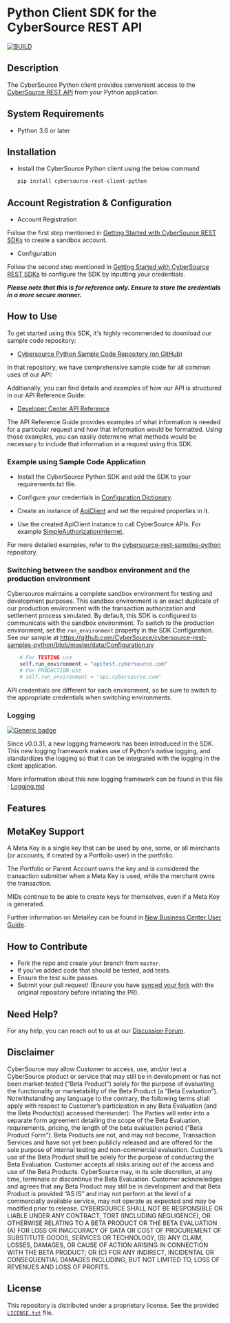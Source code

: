 
# Python Client SDK for the CyberSource REST API

[![BUILD](https://github.com/CyberSource/cybersource-rest-client-python/actions/workflows/python-workflow.yml/badge.svg?branch=adding-workflows)](https://github.com/CyberSource/cybersource-rest-client-python/actions/workflows/python-workflow.yml)

## Description

The CyberSource Python client provides convenient access to the [CyberSource REST API](https://developer.cybersource.com/api/reference/api-reference.html) from your Python application.

## System Requirements

* Python 3.6 or later

## Installation

* Install the CyberSource Python client using the below command

    ```bash
    pip install cybersource-rest-client-python
    ```

## Account Registration & Configuration

* Account Registration

Follow the first step mentioned in [Getting Started with CyberSource REST SDKs](https://developer.cybersource.com/hello-world/rest-api-sdks.html#gettingstarted) to create a sandbox account.

* Configuration

Follow the second step mentioned in [Getting Started with CyberSource REST SDKs](https://developer.cybersource.com/hello-world/rest-api-sdks.html#gettingstarted) to configure the SDK by inputting your credentials.

***Please note that this is for reference only. Ensure to store the credentials in a more secure manner.***

## How to Use

To get started using this SDK, it's highly recommended to download our sample code repository:

* [Cybersource Python Sample Code Repository (on GitHub)](https://github.com/CyberSource/cybersource-rest-samples-python)

In that repository, we have comprehensive sample code for all common uses of our API:

Additionally, you can find details and examples of how our API is structured in our API Reference Guide:

* [Developer Center API Reference](https://developer.cybersource.com/api/reference/api-reference.html)

The API Reference Guide provides examples of what information is needed for a particular request and how that information would be formatted. Using those examples, you can easily determine what methods would be necessary to include that information in a request using this SDK.

### Example using Sample Code Application

* Install the CyberSource Python SDK and add the SDK to your requirements.txt file.

* Configure your credentials in [Configuration Dictionary](https://github.com/CyberSource/cybersource-rest-samples-python/blob/master/data/Configuration.py#L5C5-L52C98).

* Create an instance of [ApiClient](https://github.com/CyberSource/cybersource-rest-samples-python/blob/c73bf7ae4a4826e4a6b652067cf38eb4affe765c/samples/Payments/Payments/simple-authorizationinternet.py#L94C50) and set the required properties in it.

* Use the created ApiClient instance to call CyberSource APIs. For example [SimpleAuthorizationInternet](https://github.com/CyberSource/cybersource-rest-samples-python/blob/c73bf7ae4a4826e4a6b652067cf38eb4affe765c/samples/Payments/Payments/simple-authorizationinternet.py#L95C9-L95C76).

For more detailed examples, refer to the [cybersource-rest-samples-python](https://github.com/CyberSource/cybersource-rest-samples-python) repository.

### Switching between the sandbox environment and the production environment

Cybersource maintains a complete sandbox environment for testing and development purposes. This sandbox environment is an exact duplicate of our production environment with the transaction authorization and settlement process simulated. By default, this SDK is configured to communicate with the sandbox environment. To switch to the production environment, set the `run_environment` property in the SDK Configuration.  See our sample at <https://github.com/CyberSource/cybersource-rest-samples-python/blob/master/data/Configuration.py>

```python
    # For TESTING use
    self.run_environment = "apitest.cybersource.com"
    # For PRODUCTION use
    # self.run_environment = "api.cybersource.com"
```

API credentials are different for each environment, so be sure to switch to the appropriate credentials when switching environments.

### Logging

[![Generic badge](https://img.shields.io/badge/LOGGING-NEW-GREEN.svg)](https://shields.io/)

Since v0.0.31, a new logging framework has been introduced in the SDK. This new logging framework makes use of Python's native logging, and standardizes the logging so that it can be integrated with the logging in the client application.

More information about this new logging framework can be found in this file : [Logging.md](Logging.md)

## Features

## MetaKey Support

A Meta Key is a single key that can be used by one, some, or all merchants (or accounts, if created by a Portfolio user) in the portfolio.

The Portfolio or Parent Account owns the key and is considered the transaction submitter when a Meta Key is used, while the merchant owns the transaction.

MIDs continue to be able to create keys for themselves, even if a Meta Key is generated.

Further information on MetaKey can be found in [New Business Center User Guide](https://developer.cybersource.com/library/documentation/dev_guides/Business_Center/New_Business_Center_User_Guide.pdf).

## How to Contribute

* Fork the repo and create your branch from `master`.
* If you've added code that should be tested, add tests.
* Ensure the test suite passes.
* Submit your pull request! (Ensure you have [synced your fork](https://docs.github.com/en/pull-requests/collaborating-with-pull-requests/working-with-forks/syncing-a-fork) with the original repository before initiating the PR).

## Need Help?

For any help, you can reach out to us at our [Discussion Forum](https://community.developer.cybersource.com/t5/cybersource-APIs/bd-p/api).

## Disclaimer

CyberSource may allow Customer to access, use, and/or test a CyberSource product or service that may still be in development or has not been market-tested (“Beta Product”) solely for the purpose of evaluating the functionality or marketability of the Beta Product (a “Beta Evaluation”). Notwithstanding any language to the contrary, the following terms shall apply with respect to Customer’s participation in any Beta Evaluation (and the Beta Product(s)) accessed thereunder): The Parties will enter into a separate form agreement detailing the scope of the Beta Evaluation, requirements, pricing, the length of the beta evaluation period (“Beta Product Form”). Beta Products are not, and may not become, Transaction Services and have not yet been publicly released and are offered for the sole purpose of internal testing and non-commercial evaluation. Customer’s use of the Beta Product shall be solely for the purpose of conducting the Beta Evaluation. Customer accepts all risks arising out of the access and use of the Beta Products. CyberSource may, in its sole discretion, at any time, terminate or discontinue the Beta Evaluation. Customer acknowledges and agrees that any Beta Product may still be in development and that Beta Product is provided “AS IS” and may not perform at the level of a commercially available service, may not operate as expected and may be modified prior to release. CYBERSOURCE SHALL NOT BE RESPONSIBLE OR LIABLE UNDER ANY CONTRACT, TORT (INCLUDING NEGLIGENCE), OR OTHERWISE RELATING TO A BETA PRODUCT OR THE BETA EVALUATION (A) FOR LOSS OR INACCURACY OF DATA OR COST OF PROCUREMENT OF SUBSTITUTE GOODS, SERVICES OR TECHNOLOGY, (B) ANY CLAIM, LOSSES, DAMAGES, OR CAUSE OF ACTION ARISING IN CONNECTION WITH THE BETA PRODUCT; OR (C) FOR ANY INDIRECT, INCIDENTAL OR CONSEQUENTIAL DAMAGES INCLUDING, BUT NOT LIMITED TO, LOSS OF REVENUES AND LOSS OF PROFITS.

## License

This repository is distributed under a proprietary license. See the provided [`LICENSE.txt`](/license.txt) file.
